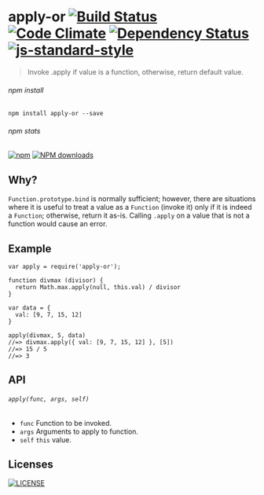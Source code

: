# apply-or [![Build Status](http://img.shields.io/travis/wilmoore/apply-or.js.svg)](https://travis-ci.org/wilmoore/apply-or.js) [![Code Climate](https://codeclimate.com/github/wilmoore/apply-or.js/badges/gpa.svg)](https://codeclimate.com/github/wilmoore/apply-or.js) [![Dependency Status](https://gemnasium.com/wilmoore/apply-or.js.svg)](https://gemnasium.com/wilmoore/apply-or.js) [![js-standard-style](https://img.shields.io/badge/code%20style-standard-brightgreen.svg?style=flat)](https://github.com/feross/standard)

> Invoke .apply if value is a function, otherwise, return default value.

###### npm install

    npm install apply-or --save

###### npm stats

[![npm](https://img.shields.io/npm/v/apply-or.svg)](https://www.npmjs.org/package/apply-or) [![NPM downloads](http://img.shields.io/npm/dm/apply-or.svg)](https://www.npmjs.org/package/apply-or) 

## Why?

`Function.prototype.bind` is normally sufficient; however, there are situations where it is useful to treat a value as a `Function` (invoke it) only if it is indeed a `Function`; otherwise, return it as-is. Calling `.apply` on a value that is not a function would cause an error.

## Example

    var apply = require('apply-or');

    function divmax (divisor) {
      return Math.max.apply(null, this.val) / divisor
    }

    var data = {
      val: [9, 7, 15, 12]
    }

    apply(divmax, 5, data)
    //=> divmax.apply({ val: [9, 7, 15, 12] }, [5])
    //=> 15 / 5
    //=> 3

## API

###### `apply(func, args, self)`

 * `func` Function to be invoked.
 * `args` Arguments to apply to function.
 * `self` `this` value.

## Licenses

[![LICENSE](http://img.shields.io/npm/l/apply-or.svg)](license)

